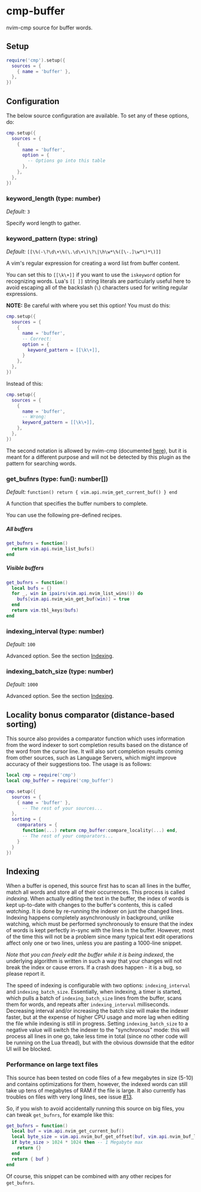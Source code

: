 # cmp-buffer

nvim-cmp source for buffer words.

## Setup

```lua
require('cmp').setup({
  sources = {
    { name = 'buffer' },
  },
})
```

## Configuration

The below source configuration are available. To set any of these options, do:

```lua
cmp.setup({
  sources = {
    {
      name = 'buffer',
      option = {
        -- Options go into this table
      },
    },
  },
})
```


### keyword_length (type: number)

_Default:_ `3`

Specify word length to gather.


### keyword_pattern (type: string)

_Default:_ `[[\%(-\?\d\+\%(\.\d\+\)\?\|\h\w*\%([\-.]\w*\)*\)]]`

A vim's regular expression for creating a word list from buffer content.

You can set this to `[[\k\+]]` if you want to use the `iskeyword` option for recognizing words.
Lua's `[[ ]]` string literals are particularly useful here to avoid escaping all of the backslash
(`\`) characters used for writing regular expressions.

**NOTE:** Be careful with where you set this option! You must do this:

```lua
cmp.setup({
  sources = {
    {
      name = 'buffer',
      -- Correct:
      option = {
        keyword_pattern = [[\k\+]],
      }
    },
  },
})
```

Instead of this:

```lua
cmp.setup({
  sources = {
    {
      name = 'buffer',
      -- Wrong:
      keyword_pattern = [[\k\+]],
    },
  },
})
```

The second notation is allowed by nvim-cmp (documented [here](https://github.com/hrsh7th/nvim-cmp#sourcesnumberkeyword_pattern-type-string)), but it is meant for a different purpose and will not be detected by this plugin as the pattern for searching words.


### get_bufnrs (type: fun(): number[])

_Default:_ `function() return { vim.api.nvim_get_current_buf() } end`

A function that specifies the buffer numbers to complete.

You can use the following pre-defined recipes.

##### All buffers

```lua
get_bufnrs = function()
  return vim.api.nvim_list_bufs()
end
```

##### Visible buffers

```lua
get_bufnrs = function()
  local bufs = {}
  for _, win in ipairs(vim.api.nvim_list_wins()) do
    bufs[vim.api.nvim_win_get_buf(win)] = true
  end
  return vim.tbl_keys(bufs)
end
```


### indexing_interval (type: number)

_Default:_ `100`

Advanced option. See the section [Indexing](#indexing).


### indexing_batch_size (type: number)

_Default:_ `1000`

Advanced option. See the section [Indexing](#indexing).


## Locality bonus comparator (distance-based sorting)

This source also provides a comparator function which uses information from the word indexer
to sort completion results based on the distance of the word from the cursor line. It will also
sort completion results coming from other sources, such as Language Servers, which might improve
accuracy of their suggestions too. The usage is as follows:

```lua
local cmp = require('cmp')
local cmp_buffer = require('cmp_buffer')

cmp.setup({
  sources = {
    { name = 'buffer' },
      -- The rest of your sources...
  },
  sorting = {
    comparators = {
      function(...) return cmp_buffer:compare_locality(...) end,
      -- The rest of your comparators...
    }
  }
})
```


## Indexing

When a buffer is opened, this source first has to scan all lines in the buffer, match all words
and store all of their occurrences. This process is called _indexing_. When actually editing the
text in the buffer, the index of words is kept up-to-date with changes to the buffer's contents,
this is called _watching_. It is done by re-running the indexer on just the changed lines.
Indexing happens completely asynchronously in background, unlike watching, which must be performed
synchronously to ensure that the index of words is kept perfectly in-sync with the lines in the
buffer. However, most of the time this will not be a problem since many typical text edit
operations affect only one or two lines, unless you are pasting a 1000-line snippet.

_Note that you can freely edit the buffer while it is being indexed_, the underlying algorithm is
written in such a way that your changes will not break the index or cause errors. If a crash does
happen - it is a bug, so please report it.

The speed of indexing is configurable with two options: `indexing_interval` and
`indexing_batch_size`. Essentially, when indexing, a timer is started, which pulls a batch of
`indexing_batch_size` lines from the buffer, scans them for words, and repeats after
`indexing_interval` milliseconds. Decreasing interval and/or increasing the batch size will make
the indexer faster, but at the expense of higher CPU usage and more lag when editing the file
while indexing is still in progress. Setting `indexing_batch_size` to a negative value will switch
the indexer to the "synchronous" mode: this will process all lines in one go, take less time in
total (since no other code will be running on the Lua thread), but with the obvious downside that
the editor UI will be blocked.

### Performance on large text files

This source has been tested on code files of a few megabytes in size (5-10) and contains
optimizations for them, however, the indexed words can still take up tens of megabytes of RAM if
the file is large. It also currently has troubles on files with very long lines, see issue
[#13](https://github.com/hrsh7th/cmp-buffer/issues/13).

So, if you wish to avoid accidentally running this source on big files, you can tweak
`get_bufnrs`, for example like this:

```lua
get_bufnrs = function()
  local buf = vim.api.nvim_get_current_buf()
  local byte_size = vim.api.nvim_buf_get_offset(buf, vim.api.nvim_buf_line_count(buf))
  if byte_size > 1024 * 1024 then -- 1 Megabyte max
    return {}
  end
  return { buf }
end
```

Of course, this snippet can be combined with any other recipes for `get_bufnrs`.
